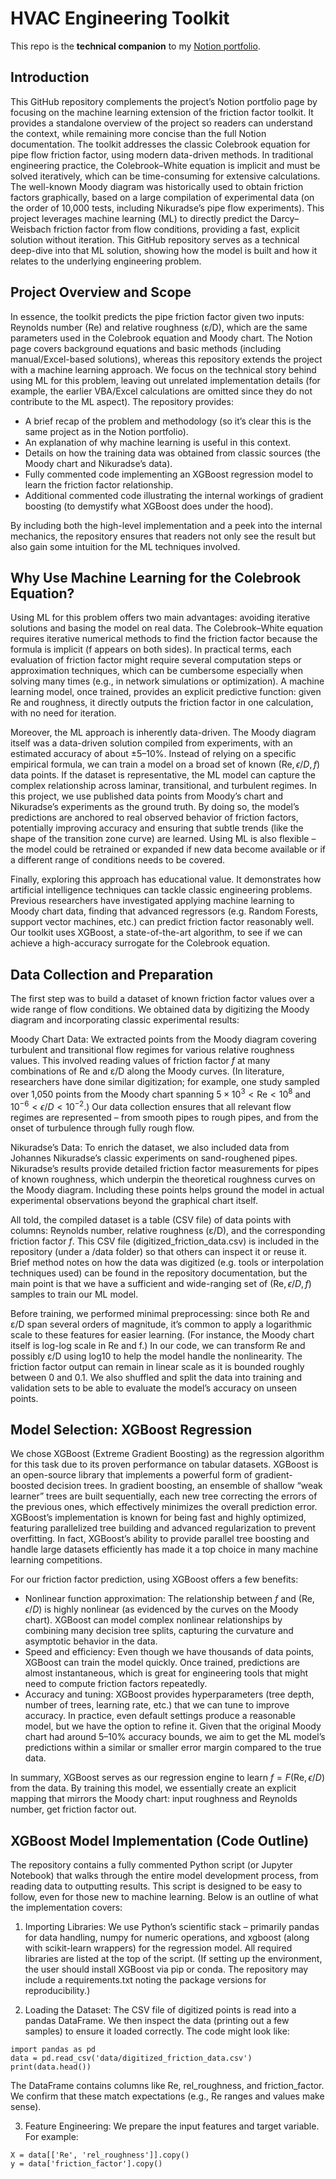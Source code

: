 # HVAC Engineering Toolkit

This repo is the **technical companion** to my [Notion portfolio](https://gomechra.com).

## Introduction

This GitHub repository complements the project’s Notion portfolio page by focusing on the machine learning extension of the friction factor toolkit. It provides a standalone overview of the project so readers can understand the context, while remaining more concise than the full Notion documentation. The toolkit addresses the classic Colebrook equation for pipe flow friction factor, using modern data-driven methods. In traditional engineering practice, the Colebrook–White equation is implicit and must be solved iteratively, which can be time-consuming for extensive calculations. The well-known Moody diagram was historically used to obtain friction factors graphically, based on a large compilation of experimental data (on the order of 10,000 tests, including Nikuradse’s pipe flow experiments). This project leverages machine learning (ML) to directly predict the Darcy–Weisbach friction factor from flow conditions, providing a fast, explicit solution without iteration. This GitHub repository serves as a technical deep-dive into that ML solution, showing how the model is built and how it relates to the underlying engineering problem.

## Project Overview and Scope

In essence, the toolkit predicts the pipe friction factor given two inputs: Reynolds number (Re) and relative roughness (ε/D), which are the same parameters used in the Colebrook equation and Moody chart. The Notion page covers background equations and basic methods (including manual/Excel-based solutions), whereas this repository extends the project with a machine learning approach. We focus on the technical story behind using ML for this problem, leaving out unrelated implementation details (for example, the earlier VBA/Excel calculations are omitted since they do not contribute to the ML aspect). The repository provides:

- A brief recap of the problem and methodology (so it’s clear this is the same project as in the Notion portfolio).
- An explanation of why machine learning is useful in this context.
- Details on how the training data was obtained from classic sources (the Moody chart and Nikuradse’s data).
- Fully commented code implementing an XGBoost regression model to learn the friction factor relationship.
- Additional commented code illustrating the internal workings of gradient boosting (to demystify what XGBoost does under the hood).

By including both the high-level implementation and a peek into the internal mechanics, the repository ensures that readers not only see the result but also gain some intuition for the ML techniques involved.

## Why Use Machine Learning for the Colebrook Equation?

Using ML for this problem offers two main advantages: avoiding iterative solutions and basing the model on real data. The Colebrook–White equation requires iterative numerical methods to find the friction factor because the formula is implicit (f appears on both sides). In practical terms, each evaluation of friction factor might require several computation steps or approximation techniques, which can be cumbersome especially when solving many times (e.g., in network simulations or optimization). A machine learning model, once trained, provides an explicit predictive function: given Re and roughness, it directly outputs the friction factor in one calculation, with no need for iteration.

Moreover, the ML approach is inherently data-driven. The Moody diagram itself was a data-driven solution compiled from experiments, with an estimated accuracy of about ±5–10%. Instead of relying on a specific empirical formula, we can train a model on a broad set of known $(\text{Re}, \epsilon/D, f)$ data points. If the dataset is representative, the ML model can capture the complex relationship across laminar, transitional, and turbulent regimes. In this project, we use published data points from Moody’s chart and Nikuradse’s experiments as the ground truth. By doing so, the model’s predictions are anchored to real observed behavior of friction factors, potentially improving accuracy and ensuring that subtle trends (like the shape of the transition zone curve) are learned. Using ML is also flexible – the model could be retrained or expanded if new data become available or if a different range of conditions needs to be covered.

Finally, exploring this approach has educational value. It demonstrates how artificial intelligence techniques can tackle classic engineering problems. Previous researchers have investigated applying machine learning to Moody chart data, finding that advanced regressors (e.g. Random Forests, support vector machines, etc.) can predict friction factor reasonably well. Our toolkit uses XGBoost, a state-of-the-art algorithm, to see if we can achieve a high-accuracy surrogate for the Colebrook equation.

## Data Collection and Preparation

The first step was to build a dataset of known friction factor values over a wide range of flow conditions. We obtained data by digitizing the Moody diagram and incorporating classic experimental results:

Moody Chart Data: We extracted points from the Moody diagram covering turbulent and transitional flow regimes for various relative roughness values. This involved reading values of friction factor $f$ at many combinations of Re and ε/D along the Moody curves. (In literature, researchers have done similar digitization; for example, one study sampled over 1,050 points from the Moody chart spanning $5×10^3 < \text{Re} < 10^8$ and $10^{-6} < \epsilon/D < 10^{-2}$.) Our data collection ensures that all relevant flow regimes are represented – from smooth pipes to rough pipes, and from the onset of turbulence through fully rough flow.

Nikuradse’s Data: To enrich the dataset, we also included data from Johannes Nikuradse’s classic experiments on sand-roughened pipes. Nikuradse’s results provide detailed friction factor measurements for pipes of known roughness, which underpin the theoretical roughness curves on the Moody diagram. Including these points helps ground the model in actual experimental observations beyond the graphical chart itself.

All told, the compiled dataset is a table (CSV file) of data points with columns: Reynolds number, relative roughness (ε/D), and the corresponding friction factor $f$. This CSV file (digitized_friction_data.csv) is included in the repository (under a /data folder) so that others can inspect it or reuse it. Brief method notes on how the data was digitized (e.g. tools or interpolation techniques used) can be found in the repository documentation, but the main point is that we have a sufficient and wide-ranging set of $(\text{Re}, \epsilon/D, f)$ samples to train our ML model.

Before training, we performed minimal preprocessing: since both Re and ε/D span several orders of magnitude, it’s common to apply a logarithmic scale to these features for easier learning. (For instance, the Moody chart itself is log-log scale in Re and f.) In our code, we can transform Re and possibly ε/D using log10 to help the model handle the nonlinearity. The friction factor output can remain in linear scale as it is bounded roughly between 0 and 0.1. We also shuffled and split the data into training and validation sets to be able to evaluate the model’s accuracy on unseen points.

## Model Selection: XGBoost Regression

We chose XGBoost (Extreme Gradient Boosting) as the regression algorithm for this task due to its proven performance on tabular datasets. XGBoost is an open-source library that implements a powerful form of gradient-boosted decision trees. In gradient boosting, an ensemble of shallow “weak learner” trees are built sequentially, each new tree correcting the errors of the previous ones, which effectively minimizes the overall prediction error. XGBoost’s implementation is known for being fast and highly optimized, featuring parallelized tree building and advanced regularization to prevent overfitting. In fact, XGBoost’s ability to provide parallel tree boosting and handle large datasets efficiently has made it a top choice in many machine learning competitions.

For our friction factor prediction, using XGBoost offers a few benefits:

- Nonlinear function approximation: The relationship between $f$ and $(\text{Re}, \epsilon/D)$ is highly nonlinear (as evidenced by the curves on the Moody chart). XGBoost can model complex nonlinear relationships by combining many decision tree splits, capturing the curvature and asymptotic behavior in the data.
- Speed and efficiency: Even though we have thousands of data points, XGBoost can train the model quickly. Once trained, predictions are almost instantaneous, which is great for engineering tools that might need to compute friction factors repeatedly.
- Accuracy and tuning: XGBoost provides hyperparameters (tree depth, number of trees, learning rate, etc.) that we can tune to improve accuracy. In practice, even default settings produce a reasonable model, but we have the option to refine it. Given that the original Moody chart had around 5–10% accuracy bounds, we aim to get the ML model’s predictions within a similar or smaller error margin compared to the true data.

In summary, XGBoost serves as our regression engine to learn $f = F(\text{Re}, \epsilon/D)$ from the data. By training this model, we essentially create an explicit mapping that mirrors the Moody chart: input roughness and Reynolds number, get friction factor out.

## XGBoost Model Implementation (Code Outline)

The repository contains a fully commented Python script (or Jupyter Notebook) that walks through the entire model development process, from reading data to outputting results. This script is designed to be easy to follow, even for those new to machine learning. Below is an outline of what the implementation covers:

1. Importing Libraries: We use Python’s scientific stack – primarily pandas for data handling, numpy for numeric operations, and xgboost (along with scikit-learn wrappers) for the regression model. All required libraries are listed at the top of the script. (If setting up the environment, the user should install XGBoost via pip or conda. The repository may include a requirements.txt noting the package versions for reproducibility.)

2. Loading the Dataset: The CSV file of digitized points is read into a pandas DataFrame. We then inspect the data (printing out a few samples) to ensure it loaded correctly. The code might look like:
```
import pandas as pd
data = pd.read_csv('data/digitized_friction_data.csv')
print(data.head())
```

The DataFrame contains columns like Re, rel_roughness, and friction_factor. We confirm that these match expectations (e.g., Re ranges and values make sense).

3. Feature Engineering: We prepare the input features and target variable. For example:
```
X = data[['Re', 'rel_roughness']].copy()
y = data['friction_factor'].copy()
```

